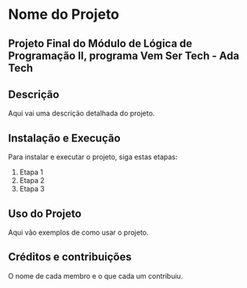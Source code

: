 # Nome do Projeto

## Projeto Final do Módulo de Lógica de Programação II, programa Vem Ser Tech - Ada Tech

## Descrição

Aqui vai uma descrição detalhada do projeto.

## Instalação e Execução
Para instalar e executar o projeto, siga estas etapas:
1. Etapa 1
2. Etapa 2
3. Etapa 3

## Uso do Projeto

Aqui vão exemplos de como usar o projeto.

## Créditos e contribuições

O nome de cada membro e o que cada um contribuiu.
